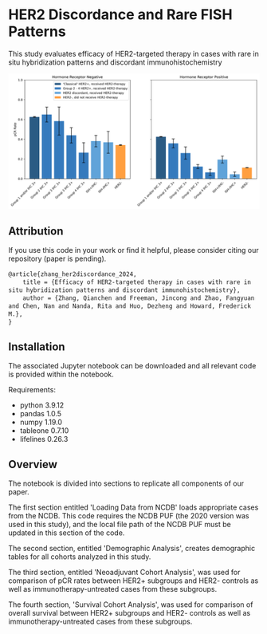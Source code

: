 # HER2 Discordance and Rare FISH Patterns
This study evaluates efficacy of HER2-targeted therapy in cases with rare in situ hybridization patterns and discordant immunohistochemistry

<img src="https://github.com/fmhoward/HER2Discordance/blob/main/her2_subgroups_pcr.png?raw=true" width="800">

## Attribution
If you use this code in your work or find it helpful, please consider citing our repository (paper is pending).
```
@article{zhang_her2discordance_2024,
	title = {Efficacy of HER2-targeted therapy in cases with rare in situ hybridization patterns and discordant immunohistochemistry},
	author = {Zhang, Qianchen and Freeman, Jincong and Zhao, Fangyuan and Chen, Nan and Nanda, Rita and Huo, Dezheng and Howard, Frederick M.},
}
```

## Installation
The associated Jupyter notebook can be downloaded and all relevant code is provided within the notebook.

Requirements:
* python 3.9.12
* pandas 1.0.5
* numpy 1.19.0
* tableone 0.7.10
* lifelines 0.26.3

## Overview
The notebook is divided into sections to replicate all components of our paper.

The first section entitled 'Loading Data from NCDB' loads appropriate cases from the NCDB. This code requires the NCDB PUF (the 2020 version was used in this study), and the local file path of the NCDB PUF must be updated in this section of the code.  

The second section, entitled 'Demographic Analysis', creates demographic tables for all cohorts analyzed in this study.

The third section, entitled 'Neoadjuvant Cohort Analysis', was used for comparison of pCR rates between HER2+ subgroups and HER2- controls as well as immunotherapy-untreated cases from these subgroups.

The fourth section, 'Survival Cohort Analysis', was used for comparison of overall survival between HER2+ subgroups and HER2- controls as well as immunotherapy-untreated cases from these subgroups.
